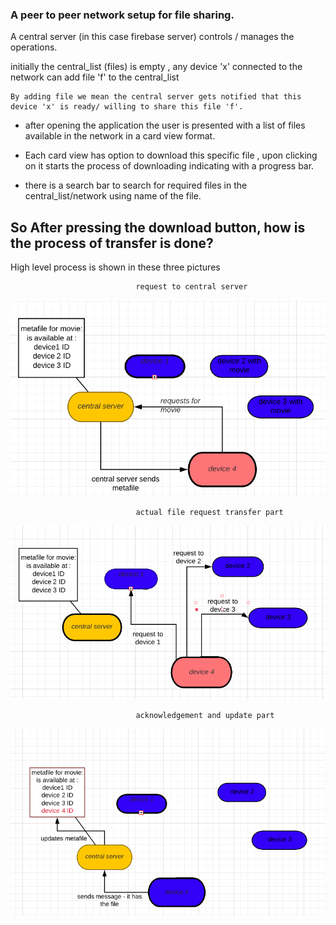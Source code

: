 ### A peer to peer network setup for file sharing.
A central server (in this case firebase server) controls / manages the operations.

initially the central_list (files)  is empty , any device 'x' connected to the network can add file 'f' to the central_list

    By adding file we mean the central server gets notified that this device 'x' is ready/ willing to share this file 'f'.


- after opening the application the user is presented with a list of files available in the network in a card view format.

- Each card view has option to download this specific file , upon clicking on it starts the process of downloading indicating with a progress bar.

- there is a search bar to search for required files in the central_list/network using name of the file.


## So After pressing the download button,  how is the process of transfer is done? 

High level process is shown in these three pictures 

                                request to central server
![request_to_central_server](https://github.com/khalil192/synerzy-complete/blob/master/images/request_to_central_server.png)

                                actual file request transfer part
![actual_file_request_transfer_part](https://github.com/khalil192/synerzy-complete/blob/master/images/actual_file_request_transfer_part.png)

                                acknowledgement and update part
![acknowledgement_and_update_part](https://github.com/khalil192/synerzy-complete/blob/master/images/acknowledgement_and_update_part.png)
